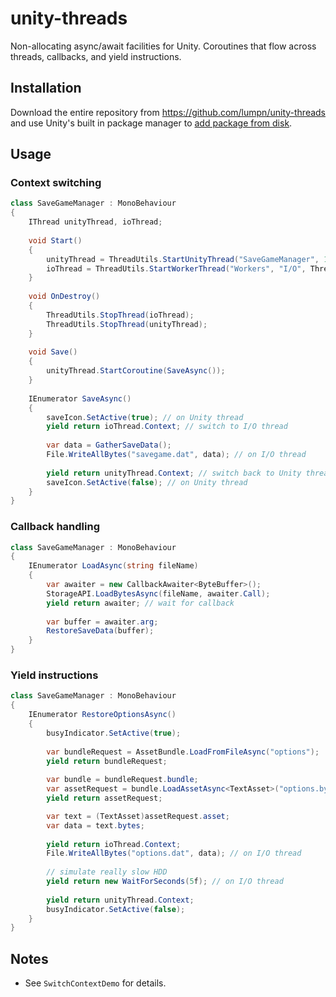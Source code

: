 # unity-threads
Non-allocating async/await facilities for Unity. Coroutines that flow across threads, callbacks, and yield instructions.

## Installation
Download the entire repository from https://github.com/lumpn/unity-threads and use Unity's built in package manager to [add package from disk](https://docs.unity3d.com/Manual/upm-ui-local.html).

## Usage

### Context switching
```csharp
class SaveGameManager : MonoBehaviour
{
    IThread unityThread, ioThread;
    
    void Start()
    {
        unityThread = ThreadUtils.StartUnityThread("SaveGameManager", 10, this);
        ioThread = ThreadUtils.StartWorkerThread("Workers", "I/O", ThreadPriority.Normal, 10);        
    }
    
    void OnDestroy()
    {
        ThreadUtils.StopThread(ioThread);
        ThreadUtils.StopThread(unityThread);
    }
    
    void Save()
    {
        unityThread.StartCoroutine(SaveAsync());
    }
    
    IEnumerator SaveAsync()
    {
        saveIcon.SetActive(true); // on Unity thread
        yield return ioThread.Context; // switch to I/O thread
        
        var data = GatherSaveData();
        File.WriteAllBytes("savegame.dat", data); // on I/O thread
        
        yield return unityThread.Context; // switch back to Unity thread
        saveIcon.SetActive(false); // on Unity thread
    }
}
```

### Callback handling
```csharp
class SaveGameManager : MonoBehaviour
{
    IEnumerator LoadAsync(string fileName)
    {
        var awaiter = new CallbackAwaiter<ByteBuffer>();
        StorageAPI.LoadBytesAsync(fileName, awaiter.Call);
        yield return awaiter; // wait for callback
        
        var buffer = awaiter.arg;
        RestoreSaveData(buffer);
    }
}
```

### Yield instructions
```csharp
class SaveGameManager : MonoBehaviour
{
    IEnumerator RestoreOptionsAsync()
    {
        busyIndicator.SetActive(true);
    
        var bundleRequest = AssetBundle.LoadFromFileAsync("options");
        yield return bundleRequest;
        
        var bundle = bundleRequest.bundle;
        var assetRequest = bundle.LoadAssetAsync<TextAsset>("options.bytes");
        yield return assetRequest;

        var text = (TextAsset)assetRequest.asset;
        var data = text.bytes;
        
        yield return ioThread.Context;
        File.WriteAllBytes("options.dat", data); // on I/O thread
        
        // simulate really slow HDD
        yield return new WaitForSeconds(5f); // on I/O thread
        
        yield return unityThread.Context;
        busyIndicator.SetActive(false);
    }
}
```

## Notes
* See `SwitchContextDemo` for details.
